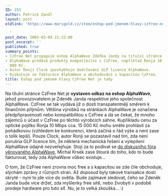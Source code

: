 ```yaml
---
ID: 155
author: Patrick Zandl
layout: post
oldlink: 'https://www.marigold.cz/item/eshop-pod-jmenem-hlavy-czfree-net-je-tady

  '
post_date: 2003-03-09 21:32:00
post_excerpt: ''
published: true
summary_points:
- CzFree Net propaguje eshop AlphaWave Zdeňka Jandy na titulní stránce.
- AlphaWave prodává produkty kompatibilní s CzFree, například Ronja 10 Mbps za 15
  000 Kč.
- Autor Ronji Clock zpochybňuje dodržování GLP licence AlphaWave.
- Diskutuje se fakturace AlphaWave a obchodování s kapacitou CzFree.
title: Eshop pod jménem hlavy CzFree Net je tady
---
```


<p>
Na titulní stránce CzFree Net je <STRONG>vystaven odkaz na eshop AlphaWave</STRONG>, jehož provozovatelem je Zdeněk Janda respektive jeho společnost AlphaWave. CzFree se tak vydává již o dosti transpatentněji směrem k finančním příjmům. Většina výrobků na stránkách AlphaWave je označena předpřipraveností nebo kompatibilitou s CzFree a dá se čekat, že mnoho zájemců o účast v CzFree po těchto výrobcích sáhne. Kupříkladu cenu za optické pojítko Ronja 10 Mbps cca. 15 000 Kč mohu směle prohlásit za pohádkovou (vzhledem ke konkurenci, která začíná o řád výše a není zase o tolik lepší). Pouze Clock, autor Ronji se pozastavil nad tím, zda není porušna GLP licence tím, že některá mechanická řešení a vylepšení AlphaWave údajně nezveřejňuje. Stojí za to podívat se <A href="http://www.czfree.net/forum/showthread.php?s=&amp;threadid=3064" target=_blank>do diskusního fóra věnovaného AlphaWave</A>, Michal Krsek zase štourá do toho, kdo to bude fakturovat, tedy zda AlphaWave vůbec existuje...</p>

<p>
O tom, že CzFree není zrovna moc free a s kapacitou se zde čile obchoduje, slýchám zprávy z různých stran. Až doposud byly takové transakce dosti skryté - nyní to jde více do světla. Bude zajímavé sledovat, čeho se Zdeněk Janda bude více držet, zda myšlenky free sítě, nebo živobytí v podobě prodeje hardware pro tuto síť. Nu, je to velká zkouška... :)</p>